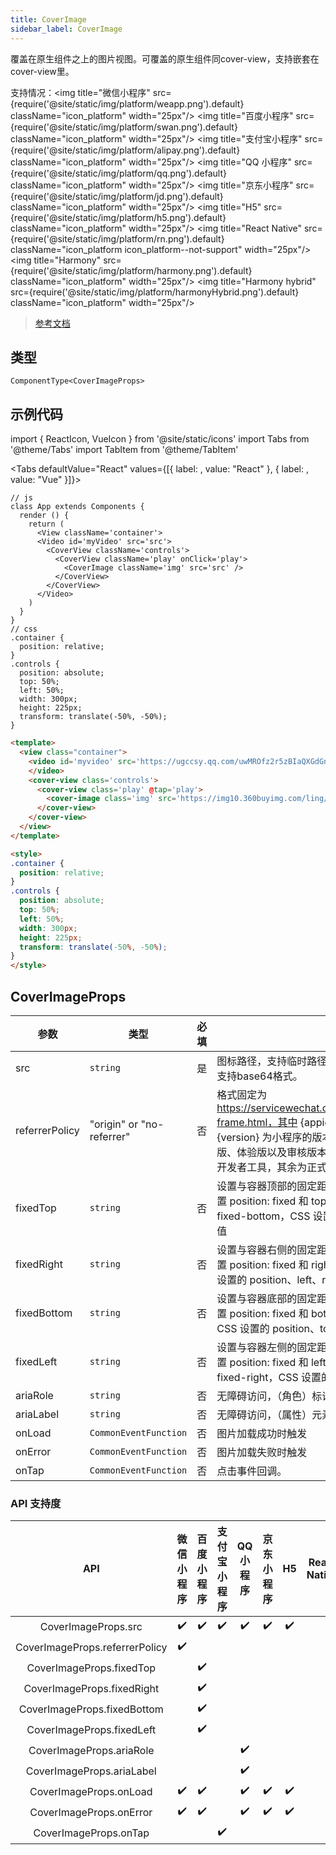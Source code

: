 ```yaml
---
title: CoverImage
sidebar_label: CoverImage
---
```


覆盖在原生组件之上的图片视图。可覆盖的原生组件同cover-view，支持嵌套在cover-view里。

支持情况：<img title="微信小程序" src={require('@site/static/img/platform/weapp.png').default} className="icon_platform" width="25px"/> <img title="百度小程序" src={require('@site/static/img/platform/swan.png').default} className="icon_platform" width="25px"/> <img title="支付宝小程序" src={require('@site/static/img/platform/alipay.png').default} className="icon_platform" width="25px"/> <img title="QQ 小程序" src={require('@site/static/img/platform/qq.png').default} className="icon_platform" width="25px"/> <img title="京东小程序" src={require('@site/static/img/platform/jd.png').default} className="icon_platform" width="25px"/> <img title="H5" src={require('@site/static/img/platform/h5.png').default} className="icon_platform" width="25px"/> <img title="React Native" src={require('@site/static/img/platform/rn.png').default} className="icon_platform icon_platform--not-support" width="25px"/> <img title="Harmony" src={require('@site/static/img/platform/harmony.png').default} className="icon_platform" width="25px"/> <img title="Harmony hybrid" src={require('@site/static/img/platform/harmonyHybrid.png').default} className="icon_platform" width="25px"/>

> [参考文档](https://developers.weixin.qq.com/miniprogram/dev/component/cover-image.html)

## 类型

```tsx
ComponentType<CoverImageProps>
```

## 示例代码

import { ReactIcon, VueIcon } from '@site/static/icons'
import Tabs from '@theme/Tabs'
import TabItem from '@theme/TabItem'

<Tabs
  defaultValue="React"
  values={[{ label: <ReactIcon />, value: "React" }, { label: <VueIcon />, value: "Vue" }]}>
<TabItem value="React">

```tsx
// js
class App extends Components {
  render () {
    return (
      <View className='container'>
      <Video id='myVideo' src='src'>
        <CoverView className='controls'>
          <CoverView className='play' onClick='play'>
            <CoverImage className='img' src='src' />
          </CoverView>
        </CoverView>
      </Video>
    )
  }
}
// css
.container {
  position: relative;
}
.controls {
  position: absolute;
  top: 50%;
  left: 50%;
  width: 300px;
  height: 225px;
  transform: translate(-50%, -50%);
}
```
</TabItem>
<TabItem value="Vue">

```html
<template>
  <view class="container">
    <video id='myvideo' src='https://ugccsy.qq.com/uwMROfz2r5zBIaQXGdGnC2dfDma3J1MItM3912IN4IRQvkRM/o31507f7lcd.mp4?sdtfrom=v1010&guid=aa18cf106b7fdb7e40f2d20b206f2b4f&vkey=63B0FCCC7FC3ADC342C166D86571AE02772258CD9B515B065DC68DF3919D8C288AE831D570ED5E8FE0FF3E81E170D04FF11F874BFDDACF7AAA2C0CFF2ACB39FB1A94DAD1AB859BDA53E4DD6DBCDC1217CEF789A9AC079924E2BBC599EED7A1FFDD60A727F2EB7E7B6472CE63DD4B683C9199DFC78A6A6C4D9891E05467C4B64E'>
    </video>
    <cover-view class='controls'>
      <cover-view class='play' @tap='play'>
        <cover-image class='img' src='https://img10.360buyimg.com/ling/s345x208_jfs/t1/133501/7/9865/382161/5f5ee31fEbdd6a418/0cdc0156ffff3c23.png' />
      </cover-view>
    </cover-view>
  </view>
</template>

<style>
.container {
  position: relative;
}
.controls {
  position: absolute;
  top: 50%;
  left: 50%;
  width: 300px;
  height: 225px;
  transform: translate(-50%, -50%);
}
</style>
```
</TabItem>
</Tabs>

## CoverImageProps

| 参数 | 类型 | 必填 | 说明 |
| --- | --- | :---: | --- |
| src | `string` | 是 | 图标路径，支持临时路径、网络地址、云文件ID。暂不支持base64格式。 |
| referrerPolicy | "origin" or "no-referrer" | 否 | 格式固定为 https://servicewechat.com/{appid}/{version}/page-frame.html，其中 {appid} 为小程序的 appid，{version} 为小程序的版本号，版本号为 0 表示为开发版、体验版以及审核版本，版本号为 devtools 表示为开发者工具，其余为正式版本； |
| fixedTop | `string` | 否 | 设置与容器顶部的固定距离，效果相当于在 CSS 中设置 position: fixed 和 top 值，该属性优先级高于 fixed-bottom，CSS 设置的 position、top、bottom 值 |
| fixedRight | `string` | 否 | 设置与容器右侧的固定距离，效果相当于在 CSS 中设置 position: fixed 和 right 值，该属性优先级高于 CSS 设置的 position、left、right 值 |
| fixedBottom | `string` | 否 | 设置与容器底部的固定距离，效果相当于在 CSS 中设置 position: fixed 和 bottom 值，该属性优先级高于 CSS 设置的 position、top、bottom 值 |
| fixedLeft | `string` | 否 | 设置与容器左侧的固定距离，效果相当于在 CSS 中设置 position: fixed 和 left 值，该属性优先级高于 fixed-right，CSS 设置的 position、left、right 值 |
| ariaRole | `string` | 否 | 无障碍访问，（角色）标识元素的作用 |
| ariaLabel | `string` | 否 | 无障碍访问，（属性）元素的额外描述 |
| onLoad | `CommonEventFunction` | 否 | 图片加载成功时触发 |
| onError | `CommonEventFunction` | 否 | 图片加载失败时触发 |
| onTap | `CommonEventFunction` | 否 | 点击事件回调。 |

### API 支持度

| API | 微信小程序 | 百度小程序 | 支付宝小程序 | QQ 小程序 | 京东小程序 | H5 | React Native | Harmony | Harmony hybrid |
| :---: | :---: | :---: | :---: | :---: | :---: | :---: | :---: | :---: | :---: |
| CoverImageProps.src | ✔️ | ✔️ | ✔️ | ✔️ | ✔️ | ✔️ |  |  | ✔️ |
| CoverImageProps.referrerPolicy | ✔️ |  |  |  |  |  |  |  |  |
| CoverImageProps.fixedTop |  | ✔️ |  |  |  |  |  |  |  |
| CoverImageProps.fixedRight |  | ✔️ |  |  |  |  |  |  |  |
| CoverImageProps.fixedBottom |  | ✔️ |  |  |  |  |  |  |  |
| CoverImageProps.fixedLeft |  | ✔️ |  |  |  |  |  |  |  |
| CoverImageProps.ariaRole |  |  |  | ✔️ |  |  |  |  |  |
| CoverImageProps.ariaLabel |  |  |  | ✔️ |  |  |  |  |  |
| CoverImageProps.onLoad | ✔️ | ✔️ |  | ✔️ | ✔️ | ✔️ |  |  | ✔️ |
| CoverImageProps.onError | ✔️ | ✔️ |  | ✔️ | ✔️ | ✔️ |  |  | ✔️ |
| CoverImageProps.onTap |  |  | ✔️ |  |  |  |  |  |  |
